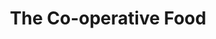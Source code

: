 ---
title: "The Co-operative Food"
url: /basingstoke/the-co-operative-food-broadmere-road/
shop: supermarket
---